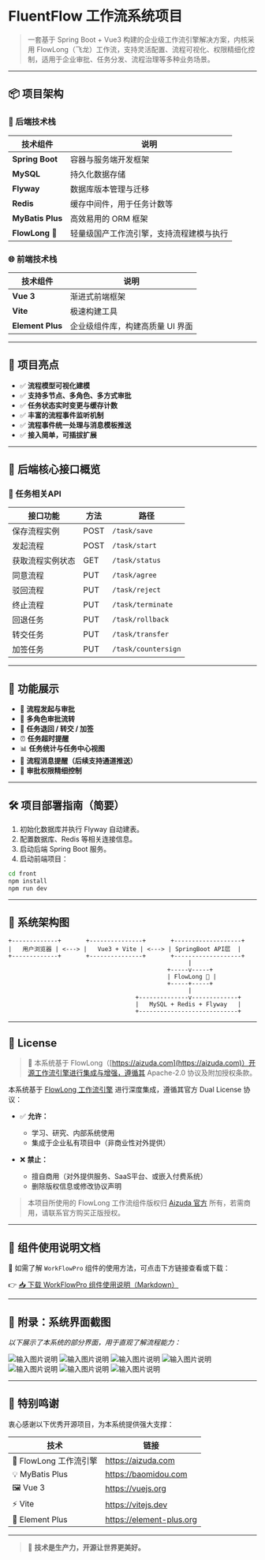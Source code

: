 # FluentFlow 工作流系统项目

> 一套基于 Spring Boot + Vue3 构建的企业级工作流引擎解决方案，内核采用 FlowLong（飞龙）工作流，支持灵活配置、流程可视化、权限精细化控制，适用于企业审批、任务分发、流程治理等多种业务场景。

---

## 📦 项目架构

### 🔧 后端技术栈

| 技术组件         | 说明 |
|------------------|------|
| **Spring Boot**  | 容器与服务端开发框架 |
| **MySQL**        | 持久化数据存储 |
| **Flyway**       | 数据库版本管理与迁移 |
| **Redis**        | 缓存中间件，用于任务计数等 |
| **MyBatis Plus** | 高效易用的 ORM 框架 |
| **FlowLong** 🐉  | 轻量级国产工作流引擎，支持流程建模与执行 |

### 🌐 前端技术栈

| 技术组件         | 说明 |
|------------------|------|
| **Vue 3**        | 渐进式前端框架 |
| **Vite**         | 极速构建工具 |
| **Element Plus** | 企业级组件库，构建高质量 UI 界面 |

---

## 🚀 项目亮点

- ✅ **流程模型可视化建模**
- ✅ **支持多节点、多角色、多方式审批**
- ✅ **任务状态实时变更与缓存计数**
- ✅ **丰富的流程事件监听机制**
- ✅ **流程事件统一处理与消息模板推送**
- ✅ **接入简单，可插拔扩展**

---

## 📌 后端核心接口概览

### 📁 任务相关API

| 接口功能           | 方法 | 路径                                 |
|--------------------|------|--------------------------------------|
| 保存流程实例       | POST | `/task/save`                         |
| 发起流程           | POST | `/task/start`                        |
| 获取流程实例状态   | GET  | `/task/status`                      |
| 同意流程           | PUT  | `/task/agree`                       |
| 驳回流程           | PUT  | `/task/reject`                      |
| 终止流程           | PUT  | `/task/terminate`                   |
| 回退任务           | PUT  | `/task/rollback`                    |
| 转交任务           | PUT  | `/task/transfer`                    |
| 加签任务           | PUT  | `/task/countersign`                 |

---

## 💼 功能展示

- 🧾 **流程发起与审批**
- 👥 **多角色审批流转**
- 🔁 **任务退回 / 转交 / 加签**
- ⏰ **任务超时提醒**
- 📊 **任务统计与任务中心视图**
- 🔔 **流程消息提醒（后续支持通道推送）**
- 🔐 **审批权限精细控制**

---

## 🛠️ 项目部署指南（简要）

1. 初始化数据库并执行 Flyway 自动建表。
2. 配置数据库、Redis 等相关连接信息。
3. 启动后端 Spring Boot 服务。
4. 启动前端项目：

```bash
cd front
npm install
npm run dev
``` 
---

## 🔮 系统架构图

```text
+-------------+       +---------------+       +-------------------+
|   用户浏览器 | <---> |   Vue3 + Vite | <---> | SpringBoot API层  |
+-------------+       +---------------+       +-------------------+
                                                   |
                                             +-----v-----+
                                             | FlowLong 🐉 |
                                             +-----+-----+
                                                   |
                                    +--------------v-------------+
                                    |   MySQL + Redis + Flyway   |
                                    +----------------------------+
```

--- 

## 📄 License

> 🚀 本系统基于 FlowLong（[https://aizuda.com](https://aizuda.com)）开源工作流引擎进行集成与增强，遵循其 Apache-2.0 协议及附加授权条款。

本系统基于 [FlowLong 工作流引擎](https://aizuda.com) 进行深度集成，遵循其官方 Dual License 协议：

- ✅ **允许：**
  - 学习、研究、内部系统使用
  - 集成于企业私有项目中（非商业性对外提供）

- ❌ **禁止：**
  - 擅自商用（对外提供服务、SaaS平台、或嵌入付费系统）
  - 删除版权信息或修改协议声明

> 本项目所使用的 FlowLong 工作流组件版权归 [Aizuda 官方](https://aizuda.com) 所有，若需商用，请联系官方购买正版授权。

---

## 🧰 组件使用说明文档

📘 如需了解 `WorkFlowPro` 组件的使用方法，可点击下方链接查看或下载：

👉 [📥 下载 WorkFlowPro 组件使用说明（Markdown）](./back/docs/WorkFlowPro_Usage.md)

---

## 📎 附录：系统界面截图

_以下展示了本系统的部分界面，用于直观了解流程能力：_

![输入图片说明](.image/common/wechat_2025-08-01_165115_683.png)
![输入图片说明](.image/common/wechat_2025-08-01_164723_364.png)
![输入图片说明](.image/common/wechat_2025-08-01_164847_351.png)
![输入图片说明](.image/common/wechat_2025-08-01_164911_584.png)
![输入图片说明](.image/common/wechat_2025-08-01_164942_281.png)
![输入图片说明](.image/common/wechat_2025-08-01_165057_634.png)
![输入图片说明](.image/common/wechat_2025-08-01_165022_832.png)

---

## 🙌 特别鸣谢

衷心感谢以下优秀开源项目，为本系统提供强大支撑：

| 技术 | 链接 |
|------|------|
| 🐉 FlowLong 工作流引擎 | https://aizuda.com |
| 💡 MyBatis Plus | https://baomidou.com |
| 🖼️ Vue 3 | https://vuejs.org |
| ⚡ Vite | https://vitejs.dev |
| 🧩 Element Plus | https://element-plus.org |

---

> 💬 **技术是生产力，开源让世界更美好。**